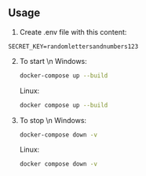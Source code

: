 ## Usage
1. Create .env file with this content:
```
SECRET_KEY=randomlettersandnumbers123
```
2. To start \n
    Windows:
    ```bash
    docker-compose up --build 
    ```
    Linux:
    ```bash
    docker compose up --build 
    ```
3. To stop \n
    Windows:
    ```bash
    docker-compose down -v
    ```
    Linux:
    ```bash
    docker compose down -v
    ```

